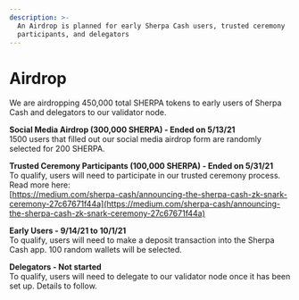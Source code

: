 ```yaml
---
description: >-
  An Airdrop is planned for early Sherpa Cash users, trusted ceremony
  participants, and delegators
---
```


# Airdrop

We are airdropping 450,000 total SHERPA tokens to early users of Sherpa Cash and delegators to our validator node.

**Social Media Airdrop \(300,000 SHERPA\) - Ended on 5/13/21**  
1500 users that filled out our social media airdrop form are randomly selected for 200 SHERPA.  
  
**Trusted Ceremony Participants \(100,000 SHERPA\) - Ended on 5/31/21**  
To qualify, users will need to participate in our trusted ceremony process.   
Read more here:  
[https://medium.com/sherpa-cash/announcing-the-sherpa-cash-zk-snark-ceremony-27c67671f44a](https://medium.com/sherpa-cash/announcing-the-sherpa-cash-zk-snark-ceremony-27c67671f44a)

**Early Users - 9/14/21 to 10/1/21**  
To qualify, users will need to make a deposit transaction into the Sherpa Cash app. 100 random wallets will be selected.

**Delegators - Not started**  
To qualify, users will need to delegate to our validator node once it has been set up. Details to follow.

